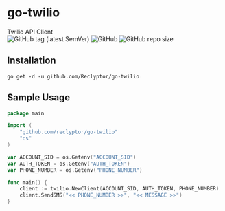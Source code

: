 # go-twilio
Twilio API Client \
![GitHub tag (latest SemVer)](https://img.shields.io/github/v/tag/Reclyptor/go-twilio?color=blue&label=Release&sort=semver&style=plastic)
![GitHub](https://img.shields.io/github/license/Reclyptor/go-twilio?color=red&label=License&style=plastic)
![GitHub repo size](https://img.shields.io/github/repo-size/Reclyptor/go-twilio?color=green&label=Size&style=plastic)

## Installation
```shell script
go get -d -u github.com/Reclyptor/go-twilio
```

## Sample Usage
```go
package main

import (
	"github.com/reclyptor/go-twilio"
	"os"
)

var ACCOUNT_SID = os.Getenv("ACCOUNT_SID")
var AUTH_TOKEN = os.Getenv("AUTH_TOKEN")
var PHONE_NUMBER = os.Getenv("PHONE_NUMBER")

func main() {
	client := twilio.NewClient(ACCOUNT_SID, AUTH_TOKEN, PHONE_NUMBER)
	client.SendSMS("<< PHONE_NUMBER >>", "<< MESSAGE >>")
}
```
